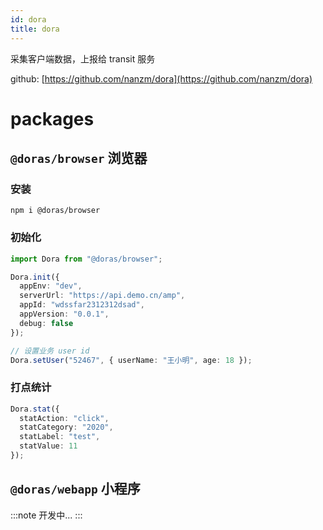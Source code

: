 ```yaml
---
id: dora
title: dora
---
```

采集客户端数据，上报给 transit 服务

github: [https://github.com/nanzm/dora](https://github.com/nanzm/dora)

# packages
## `@doras/browser` 浏览器

### 安装
```shell
npm i @doras/browser
```

### 初始化

```ts
import Dora from "@doras/browser";

Dora.init({
  appEnv: "dev",
  serverUrl: "https://api.demo.cn/amp",
  appId: "wdssfar2312312dsad",
  appVersion: "0.0.1",
  debug: false
});

// 设置业务 user id
Dora.setUser("52467", { userName: "王小明", age: 18 });

```

### 打点统计
```ts
Dora.stat({
  statAction: "click",
  statCategory: "2020",
  statLabel: "test",
  statValue: 11
});

```

## `@doras/webapp` 小程序
:::note
开发中...
:::

